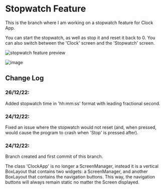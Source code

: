 # Stopwatch Feature
This is the branch where I am working on a stopwatch feature for Clock App.

You can start the stopwatch, as well as stop it and reset it back to 0. You can also switch between the 'Clock' screen and the 'Stopwatch' screen.

![stopwatch feature preview](https://user-images.githubusercontent.com/96877426/209566207-e46436ff-59ab-4497-aadb-73a35483b7d2.gif)

![image](https://user-images.githubusercontent.com/96877426/209566382-025e808d-f164-4ade-a15f-c55048bdb592.png)



## Change Log

### 26/12/22:

Added stopwatch time in 'hh:mm:ss' format with leading fractional second.

### 24/12/22:

Fixed an issue where the stopwatch would not reset (and, when pressed, would cause the program to crash when 'Stop' is pressed after).

### 24/12/22:

Branch created and first commit of this branch.

The class 'ClockApp' is no longer a ScreenManager, instead it is a vertical BoxLayout that contains two widgets: a ScreenManager, and another BoxLayout that contains the navigation buttons. This way, the navigation buttons will always remain static no matter the Screen displayed.

